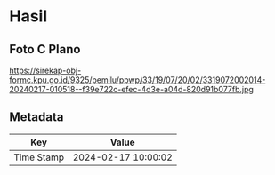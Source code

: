 # Hasil

## Foto C Plano

https://sirekap-obj-formc.kpu.go.id/9325/pemilu/ppwp/33/19/07/20/02/3319072002014-20240217-010518--f39e722c-efec-4d3e-a04d-820d91b077fb.jpg


## Metadata

| Key        | Value               |
| ---------- | ------------------- |
| Time Stamp | 2024-02-17 10:00:02 |



